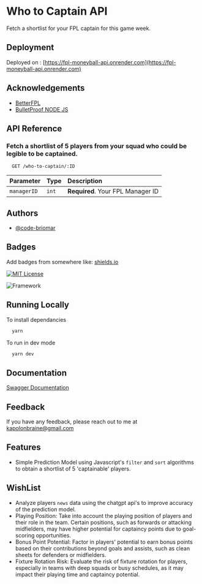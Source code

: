
# Who to Captain API

Fetch a shortlist for your FPL captain for this game week.

## Deployment
Deployed on : [https://fpl-moneyball-api.onrender.com](https://fpl-moneyball-api.onrender.com)

## Acknowledgements

 - [BetterFPL](https://www.betterfpl.com/)
 - [BulletProof NODE JS](https://github.com/santiq/bulletproof-nodejs)
## API Reference

### Fetch a shortlist of 5 players from your squad who could be legible to be captained.
```http
  GET /who-to-captain/:ID
```

| Parameter | Type     | Description                |
| :-------- | :------- | :------------------------- |
| `managerID` | `int` | **Required**. Your FPL Manager ID |

## Authors

- [@code-briomar](https://www.github.com/code-briomar)

## Badges

Add badges from somewhere like: [shields.io](https://shields.io/)

[![MIT License](https://img.shields.io/badge/License-MIT-green.svg)](https://choosealicense.com/licenses/mit/)

![Framework](https://img.shields.io/badge/Framework-Express-purple.svg)


## Running Locally

To install dependancies

```bash
  yarn
```

To run in dev mode

```bash
  yarn dev
```
## Documentation

[Swagger Documentation]()


## Feedback

If you have any feedback, please reach out to me at kapolonbraine@gmail.com


## Features

- Simple Prediction Model using Javascript's `filter` and `sort` algorithms to obtain a shortlist of 5 'captainable' players.

## WishList

- Analyze players `news` data using the chatgpt api's to improve accuracy of the prediction model.
- Playing Position: Take into account the playing position of players and their role in the team. Certain positions, such as forwards or attacking midfielders, may have higher potential for captaincy points due to goal-scoring opportunities.
- Bonus Point Potential: Factor in players' potential to earn bonus points based on their contributions beyond goals and assists, such as clean sheets for defenders or midfielders.
- Fixture Rotation Risk: Evaluate the risk of fixture rotation for players, especially in teams with deep squads or busy schedules, as it may impact their playing time and captaincy potential.

